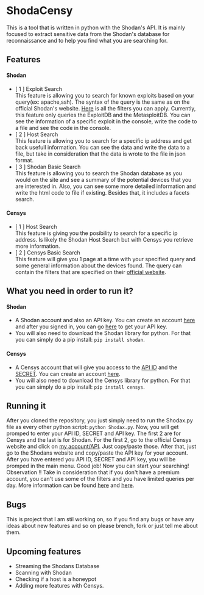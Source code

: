 # ShodaCensy

This is a tool that is written in python with the Shodan's API.
It is mainly focused to extract sensitive data from the Shodan's database for reconnaissance and to help you find what you are searching for.
## Features
#### Shodan
- [ 1 ] Exploit Search <br />
This feature is allowing you to search for known exploits based on your query(ex: apache,ssh).
The syntax of the query is the same as on the official Shodan's website. [Here](https://developer.shodan.io/api) is all the filters you can apply.
Currently, this feature only queries the ExploitDB and the MetasploitDB.
You can see the information of a specific exploit in the console, write the code to a file and see the code in the console.
- [ 2 ] Host Search <br />
This feature is allowing you to search for a specific ip address and get back usefull information.
You can see the data and write the data to a file, but take in consideration that the data is wrote to the file in json format.
- [ 3 ] Shodan Basic Search <br />
This feature is allowing you to search the Shodan database as you would on the site and see a summary of the potential devices that you are interested in. Also, you can see some more detailed information and write the html code to file if existing.
Besides that, it includes a facets search.
#### Censys
- [ 1 ] Host Search <br />
This feature is giving you the posibility to search for a specific ip address. Is likely the Shodan Host Search but with Censys you retrieve more information.
- [ 2 ] Censys Basic Search <br />
This feature will give you 1 page at a time with your specified query and some general information about the devices found. The query can contain the filters that are specified on their [official website](https://www.censys.io/overview#examples).

## What you need in order to run it?
#### Shodan
- A Shodan account and also an API key. You can create an account [here](https://account.shodan.io/register) and after you signed in, you can go [here](https://account.shodan.io/?language=en) to get your API key.
- You will also need to download the Shodan library for python. For that you can simply do a pip install:  ```pip install shodan```.
#### Censys
- A Censys account that will give you access to the [API ID](https://censys.io/account/api) and the [SECRET](https://censys.io/account/api). You can create an account [here](https://censys.io/register).
- You will also need to download the Censys library for python. For that you can simply do a pip install:  ```pip install censys```.

## Running it
After you cloned the repository, you just simply need to run the Shodax.py file as every other python script: ```python Shodax.py```. Now, you will get promped to enter your API ID, SECRET and API key. The first 2 are for Censys and the last is for Shodan. For the first 2, go to the official Censys website and click on [my account/API](https://censys.io/account/api). Just copy/paste those. After that, just go to the Shodans website and copy/paste the API key for your account. After you have entered you API ID, SECRET and API key, you will be promped in the main menu. Good job! Now you can start your searching!
Observation !!
Take in consideration that if you don't have a premium account, you can't use some of the filters and you have limited queries per day. More information can be found [here](https://censys.io/account/billing) and [here](https://developer.shodan.io/billing/signup).

## Bugs
This is project that I am stil working on, so if you find any bugs or have any ideas about new features and so on please brench, fork or just tell me about them.

## Upcoming features
- Streaming the Shodans Database
- Scanning with Shodan
- Checking if a host is a honeypot
- Adding more features with Censys.
